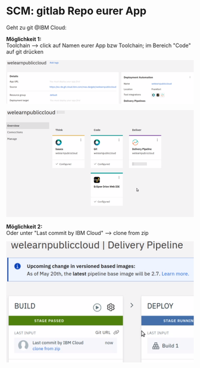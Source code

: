 # SCM: gitlab Repo eurer App

Geht zu git @IBM Cloud:

**Möglichkeit 1:**  
Toolchain --&gt; click auf Namen eurer App bzw Toolchain; im Bereich "Code" auf git drücken

![](../../../.gitbook/assets/image%20%281%29.png)

![](../../../.gitbook/assets/image%20%2810%29.png)

**Möglichkeit 2:**  
Oder unter "Last commit by IBM Cloud" --&gt; clone from zip

![](../../../.gitbook/assets/image%20%2818%29.png)



